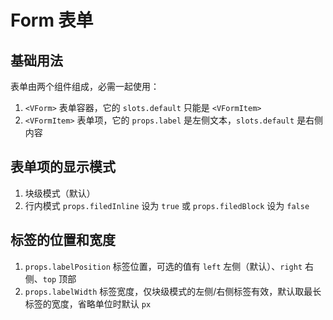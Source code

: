# Form 表单

## 基础用法

表单由两个组件组成，必需一起使用：

1. `<VForm>` 表单容器，它的 `slots.default` 只能是 `<VFormItem>`
2. `<VFormItem>` 表单项，它的 `props.label` 是左侧文本，`slots.default` 是右侧内容

<preview path="./demos/basic.vue"></preview>

## 表单项的显示模式

1. 块级模式（默认）
2. 行内模式 `props.filedInline` 设为 `true` 或 `props.filedBlock` 设为 `false`

<preview path="./demos/filed-display.vue"></preview>

## 标签的位置和宽度

1. `props.labelPosition` 标签位置，可选的值有 `left` 左侧（默认）、`right` 右侧、`top` 顶部
2. `props.labelWidth` 标签宽度，仅块级模式的左侧/右侧标签有效，默认取最长标签的宽度，省略单位时默认 `px`

<preview path="./demos/label.vue"></preview>
